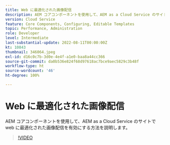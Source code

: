```yaml
---
title: Web に最適化された画像配信
description: AEM コアコンポーネントを使用して、AEM as a Cloud Service のサイトで web に最適化された画像配信を有効にする方法を説明します。
version: Cloud Service
feature: Core Components, Configuring, Editable Templates
topic: Performance, Administration
role: Developer
level: Intermediate
last-substantial-update: 2022-08-11T00:00:00Z
kt: 10843
thumbnail: 346064.jpeg
exl-id: d16c0c7b-3d0e-4e4f-a1e0-baa8a44cc366
source-git-commit: da0b536e824f68d97618ac7bce9aec5829c3b48f
workflow-type: ht
source-wordcount: '46'
ht-degree: 100%

---
```


# Web に最適化された画像配信

AEM コアコンポーネントを使用して、AEM as a Cloud Service のサイトで web に最適化された画像配信を有効にする方法を説明します。

>[!VIDEO](https://video.tv.adobe.com/v/346064?quality=12&learn=on)
